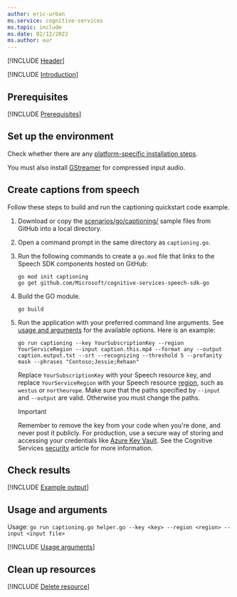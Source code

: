 ```yaml
---
author: eric-urban
ms.service: cognitive-services
ms.topic: include
ms.date: 02/12/2022
ms.author: eur
---
```


[!INCLUDE [Header](../../common/go.md)]

[!INCLUDE [Introduction](intro.md)]

## Prerequisites

[!INCLUDE [Prerequisites](../../common/azure-prerequisites.md)]

## Set up the environment

Check whether there are any [platform-specific installation steps](../../../quickstarts/setup-platform.md?pivots=programming-language-go).

You must also install [GStreamer](~/articles/cognitive-services/speech-service/how-to-use-codec-compressed-audio-input-streams.md) for compressed input audio.

## Create captions from speech

Follow these steps to build and run the captioning quickstart code example.

1. Download or copy the <a href="https://github.com/Azure-Samples/cognitive-services-speech-sdk/tree/master/scenarios/go/captioning/"  title="Copy the samples"  target="_blank">scenarios/go/captioning/</a> sample files from GitHub into a local directory. 
1. Open a command prompt in the same directory as `captioning.go`.
1. Run the following commands to create a `go.mod` file that links to the Speech SDK components hosted on GitHub:
    ```console
    go mod init captioning
    go get github.com/Microsoft/cognitive-services-speech-sdk-go
    ```
1. Build the GO module.
    ```console
    go build
    ```
1. Run the application with your preferred command line arguments. See [usage and arguments](#usage-and-arguments) for the available options. Here is an example:
    ```console
    go run captioning --key YourSubscriptionKey --region YourServiceRegion --input caption.this.mp4 --format any --output caption.output.txt --srt --recognizing --threshold 5 --profanity mask --phrases "Contoso;Jessie;Rehaan"
    ```
    Replace `YourSubscriptionKey` with your Speech resource key, and replace `YourServiceRegion` with your Speech resource [region](~/articles/cognitive-services/speech-service/regions.md), such as `westus` or `northeurope`. Make sure that the paths specified by `--input` and `--output` are valid. Otherwise you must change the paths.

    > [!IMPORTANT]
    > Remember to remove the key from your code when you're done, and never post it publicly. For production, use a secure way of storing and accessing your credentials like [Azure Key Vault](../../../../use-key-vault.md). See the Cognitive Services [security](../../../../security-features.md) article for more information.


## Check results

[!INCLUDE [Example output](example-output.md)]

## Usage and arguments

Usage: `go run captioning.go helper.go --key <key> --region <region> --input <input file>`

[!INCLUDE [Usage arguments](usage-arguments.md)]

## Clean up resources

[!INCLUDE [Delete resource](../../common/delete-resource.md)]